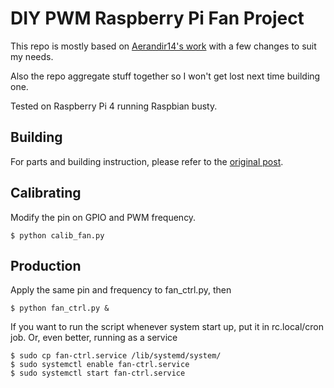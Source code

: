 DIY PWM Raspberry Pi Fan Project
================================
This repo is mostly based on [Aerandir14's work](https://www.instructables.com/id/PWM-Regulated-Fan-Based-on-CPU-Temperature-for-Ras/) with a few changes to suit my needs.

Also the repo aggregate stuff together so I won't get lost next time building one.

Tested on Raspberry Pi 4 running Raspbian busty.

Building
--------
For parts and building instruction, please refer to the [original post](https://www.instructables.com/id/PWM-Regulated-Fan-Based-on-CPU-Temperature-for-Ras/).

Calibrating
-----------
Modify the pin on GPIO and PWM frequency.
```shell
$ python calib_fan.py
```

Production
----------
Apply the same pin and frequency to fan_ctrl.py, then
```shell
$ python fan_ctrl.py &
```
If you want to run the script whenever system start up, put it in rc.local/cron job.
Or, even better, running as a service
```shell
$ sudo cp fan-ctrl.service /lib/systemd/system/ 
$ sudo systemctl enable fan-ctrl.service
$ sudo systemctl start fan-ctrl.service
```

